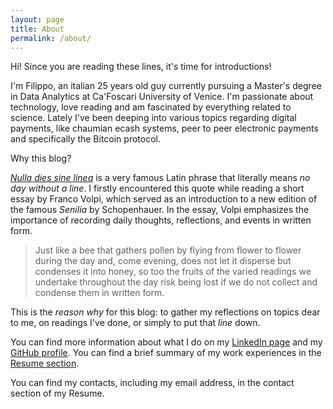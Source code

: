 ```yaml
---
layout: page
title: About
permalink: /about/
---
```


Hi!
Since you are reading these lines, it's time for introductions!

I'm Filippo, an italian 25 years old guy currently pursuing a Master's degree in
Data Analytics at Ca'Foscari University of Venice. I'm passionate about
technology, love reading and am fascinated by everything
related to science. Lately I've been deeping into various topics regarding digital
payments, like chaumian ecash systems, peer to peer electronic payments and specifically
the Bitcoin protocol.

Why this blog?

[*Nulla dies sine linea*](https://it.wikipedia.org/wiki/Nulla_dies_sine_linea)
is a very famous Latin phrase that literally means
*no day without a line*. I firstly encountered this quote while reading a short
essay by Franco Volpi, which served as an introduction to a new edition of the famous
*Senilia* by Schopenhauer. In the essay, Volpi emphasizes the importance of
recording daily thoughts, reflections, and events in written form.

> Just like a bee that gathers pollen by flying from flower to flower during
> the day and, come evening, does not let it disperse but condenses it into
> honey, so too the fruits of the varied readings we undertake throughout the day
> risk being lost if we do not collect and condense them in written form.

This is the *reason why* for this blog: to gather my reflections on topics
dear to me, on readings I've done, or simply to put that *line* down.

You can find more information about what I do on my  [LinkedIn page](https://it.linkedin.com/in/filippotolin)
and my [GitHub profile](https://github.com/FiliTol).
You can find a brief summary of my work experiences in the [Resume section](/about/resume).

You can find my contacts, including my email address, in the contact section
of my Resume.

